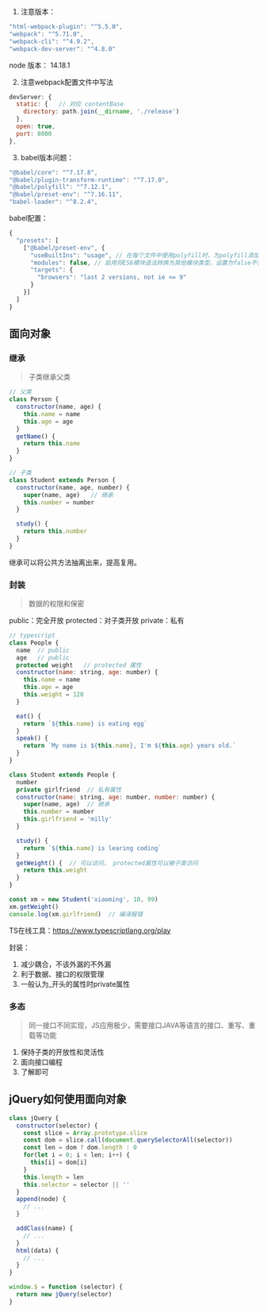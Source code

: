 1. 注意版本：

```javascript
"html-webpack-plugin": "^5.5.0",
"webpack": "^5.71.0",
"webpack-cli": "^4.9.2",
"webpack-dev-server": "^4.8.0"
```
node 版本： 14.18.1

2. 注意webpack配置文件中写法
  
```javascript
devServer: {
  static: {   // 对应 contentBase
    directory: path.join(__dirname, './release')
  },
  open: true,
  port: 8000
},
```

3. babel版本问题：

```javascript
"@babel/core": "^7.17.8",
"@babel/plugin-transform-runtime": "^7.17.0",
"@babel/polyfill": "^7.12.1",
"@babel/preset-env": "^7.16.11",
"babel-loader": "^8.2.4",
```

babel配置：
```javascript
{
  "presets": [
    ["@babel/preset-env", {
      "useBuiltIns": "usage", // 在每个文件中使用polyfill时，为polyfill添加特定导入。利用捆绑器只加载一次相同的polyfill
      "modules": false, // 启用将ES6模块语法转换为其他模块类型，设置为false不会转换模块
      "targets": {
        "browsers": "last 2 versions, not ie <= 9"
      }
    }]
  ]
}
```

## 面向对象

### 继承
> 子类继承父类

```javascript
// 父类
class Person {
  constructor(name, age) {
    this.name = name
    this.age = age
  }
  getName() {
    return this.name
  }
}

// 子类
class Student extends Person {
  constructor(name, age, number) {
    super(name, age)   // 继承
    this.number = number
  }

  study() {
    return this.number
  }
}
```

继承可以将公共方法抽离出来，提高复用。

### 封装
> 数据的权限和保密

public：完全开放
protected：对子类开放
private：私有

```javascript
// typescript
class People {
  name  // public
  age   // public
  protected weight   // protected 属性
  constructor(name: string, age: number) {
    this.name = name
    this.age = age
    this.weight = 120
  }

  eat() {
    return `${this.name} is eating egg`
  }
  speak() {
    return `My name is ${this.name}, I'm ${this.age} years old.`
  }
}

class Student extends People {
  number
  private girlfriend  // 私有属性
  constructor(name: string, age: number, number: number) {
    super(name, age)  // 继承
    this.number = number
    this.girlfriend = 'milly'
  }

  study() {
    return `${this.name} is learing coding`
  }
  getWeight() {  // 可以访问， protected属性可以被子类访问
    return this.weight 
  }
}

const xm = new Student('xiaoming', 10, 99)
xm.getWeight()
console.log(xm.girlfriend)  // 编译报错
```
TS在线工具：https://www.typescriptlang.org/play

封装：
  1. 减少耦合，不该外漏的不外漏
  2. 利于数据、接口的权限管理
  3. 一般认为_开头的属性时private属性
### 多态
> 同一接口不同实现，JS应用极少，需要接口JAVA等语言的接口、重写、重载等功能

1. 保持子类的开放性和灵活性
2. 面向接口编程
3. 了解即可

## jQuery如何使用面向对象

```javascript
class jQuery {
  constructor(selector) {
    const slice = Array.prototype.slice
    const dom = slice.call(document.querySelectorAll(selector))
    const len = dom ? dom.length : 0
    for(let i = 0; i < len; i++) {
      this[i] = dom[i]
    }
    this.length = len
    this.selector = selector || ''
  }
  append(node) {
    // ...
  }

  addClass(name) {
    // ...
  }
  html(data) {
    // ...
  }
}

window.$ = function (selector) {
  return new jQuery(selector)
}
```




